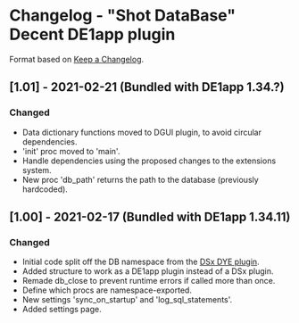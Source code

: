 # Changelog - "Shot DataBase" Decent DE1app plugin

Format based on [Keep a Changelog](https://keepachangelog.com/en/1.0.0/).

## [1.01] - 2021-02-21 (Bundled with DE1app 1.34.?)

### Changed
- Data dictionary functions moved to DGUI plugin, to avoid circular dependencies.
- 'init' proc moved to 'main'.
- Handle dependencies using the proposed changes to the extensions system.
- New proc 'db_path' returns the path to the database (previously hardcoded).

## [1.00] - 2021-02-17 (Bundled with DE1app 1.34.11)

### Changed
- Initial code split off the DB namespace from the [DSx DYE plugin](https://github.com/ebengoechea/dye_de1app_dsx_plugin/blob/main/changelog.md).
- Added structure to work as a DE1app plugin instead of a DSx plugin.
- Remade db_close to prevent runtime errors if called more than once.
- Define which procs are namespace-exported.
- New settings 'sync_on_startup' and 'log_sql_statements'.
- Added settings page.
